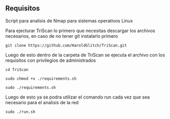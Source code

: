 ## Requisitos
Script para analisis de Nmap para sistemas operativos Linux

Para ejecturar TriScan lo primero que necesitas descargar los archivos necesarios, en caso de no tener git instalarlo primero

```
git clone https://github.com/HaroldGlitch/TriScan.git
```

Luego de esto dentro de la carpeta de TriScan se ejecuta el archivo con los requisitos con privilegios de administrados

```
cd TriScan
```
```
sudo chmod +x ./requirements.sh
```
```
sudo ./requirements.sh
```

Luego de esto ya se podra utilizar el comando run cada vez que sea necesario para el analisis de la red

```
sudo ./run.sh
```
